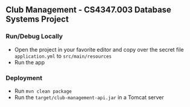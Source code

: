 ## Club Management - CS4347.003 Database Systems Project

### Run/Debug Locally
* Open the project in your favorite editor and copy over the secret file `application.yml` to `src/main/resources`
* Run the app

### Deployment
* Run `mvn clean package`
* Run the `target/club-management-api.jar` in a Tomcat server